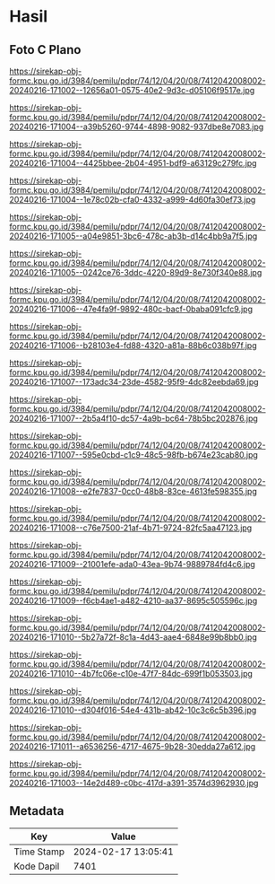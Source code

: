 # Hasil

## Foto C Plano

https://sirekap-obj-formc.kpu.go.id/3984/pemilu/pdpr/74/12/04/20/08/7412042008002-20240216-171002--12656a01-0575-40e2-9d3c-d05106f9517e.jpg

https://sirekap-obj-formc.kpu.go.id/3984/pemilu/pdpr/74/12/04/20/08/7412042008002-20240216-171004--a39b5260-9744-4898-9082-937dbe8e7083.jpg

https://sirekap-obj-formc.kpu.go.id/3984/pemilu/pdpr/74/12/04/20/08/7412042008002-20240216-171004--4425bbee-2b04-4951-bdf9-a63129c279fc.jpg

https://sirekap-obj-formc.kpu.go.id/3984/pemilu/pdpr/74/12/04/20/08/7412042008002-20240216-171004--1e78c02b-cfa0-4332-a999-4d60fa30ef73.jpg

https://sirekap-obj-formc.kpu.go.id/3984/pemilu/pdpr/74/12/04/20/08/7412042008002-20240216-171005--a04e9851-3bc6-478c-ab3b-d14c4bb9a7f5.jpg

https://sirekap-obj-formc.kpu.go.id/3984/pemilu/pdpr/74/12/04/20/08/7412042008002-20240216-171005--0242ce76-3ddc-4220-89d9-8e730f340e88.jpg

https://sirekap-obj-formc.kpu.go.id/3984/pemilu/pdpr/74/12/04/20/08/7412042008002-20240216-171006--47e4fa9f-9892-480c-bacf-0baba091cfc9.jpg

https://sirekap-obj-formc.kpu.go.id/3984/pemilu/pdpr/74/12/04/20/08/7412042008002-20240216-171006--b28103e4-fd88-4320-a81a-88b6c038b97f.jpg

https://sirekap-obj-formc.kpu.go.id/3984/pemilu/pdpr/74/12/04/20/08/7412042008002-20240216-171007--173adc34-23de-4582-95f9-4dc82eebda69.jpg

https://sirekap-obj-formc.kpu.go.id/3984/pemilu/pdpr/74/12/04/20/08/7412042008002-20240216-171007--2b5a4f10-dc57-4a9b-bc64-78b5bc202876.jpg

https://sirekap-obj-formc.kpu.go.id/3984/pemilu/pdpr/74/12/04/20/08/7412042008002-20240216-171007--595e0cbd-c1c9-48c5-98fb-b674e23cab80.jpg

https://sirekap-obj-formc.kpu.go.id/3984/pemilu/pdpr/74/12/04/20/08/7412042008002-20240216-171008--e2fe7837-0cc0-48b8-83ce-4613fe598355.jpg

https://sirekap-obj-formc.kpu.go.id/3984/pemilu/pdpr/74/12/04/20/08/7412042008002-20240216-171008--c76e7500-21af-4b71-9724-82fc5aa47123.jpg

https://sirekap-obj-formc.kpu.go.id/3984/pemilu/pdpr/74/12/04/20/08/7412042008002-20240216-171009--21001efe-ada0-43ea-9b74-9889784fd4c6.jpg

https://sirekap-obj-formc.kpu.go.id/3984/pemilu/pdpr/74/12/04/20/08/7412042008002-20240216-171009--f6cb4ae1-a482-4210-aa37-8695c505596c.jpg

https://sirekap-obj-formc.kpu.go.id/3984/pemilu/pdpr/74/12/04/20/08/7412042008002-20240216-171010--5b27a72f-8c1a-4d43-aae4-6848e99b8bb0.jpg

https://sirekap-obj-formc.kpu.go.id/3984/pemilu/pdpr/74/12/04/20/08/7412042008002-20240216-171010--4b7fc06e-c10e-47f7-84dc-699f1b053503.jpg

https://sirekap-obj-formc.kpu.go.id/3984/pemilu/pdpr/74/12/04/20/08/7412042008002-20240216-171010--d304f016-54e4-431b-ab42-10c3c6c5b396.jpg

https://sirekap-obj-formc.kpu.go.id/3984/pemilu/pdpr/74/12/04/20/08/7412042008002-20240216-171011--a6536256-4717-4675-9b28-30edda27a612.jpg

https://sirekap-obj-formc.kpu.go.id/3984/pemilu/pdpr/74/12/04/20/08/7412042008002-20240216-171003--14e2d489-c0bc-417d-a391-3574d3962930.jpg


## Metadata

| Key        | Value               |
| ---------- | ------------------- |
| Time Stamp | 2024-02-17 13:05:41 |
| Kode Dapil | 7401                |



